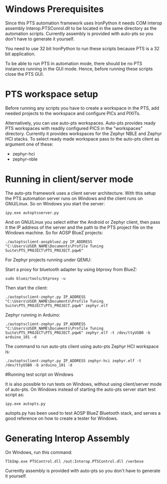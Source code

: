 # Windows Prerequisites

Since this PTS automation framework uses IronPython it needs COM interop
assembly Interop.PTSConrol.dll to be located in the same directory as the
automation scripts. Currently assembly is provided with auto-pts so you don't
have to generate it yourself.

You need to use 32 bit IronPython to run these scripts because PTS is a 32 bit
application.

To be able to run PTS in automation mode, there should be no PTS instances
running in the GUI mode. Hence, before running these scripts close the PTS GUI.

# PTS workspace setup

Before running any scripts you have to create a workspace in the PTS,
add needed projects to the workspace and configure PICs and PIXITs.

Alternatively, you can use auto-pts workspaces. Auto-pts provides ready PTS
workspaces with readily configured PICS in the "workspaces"
directory. Currently it provides workspaces for the Zephyr NBLE and Zephyr HCI
stacks. To select ready made workspace pass to the auto-pts client as argument
one of these:

  * zephyr-hci
  * zephyr-nble

# Running in client/server mode

The auto-pts framework uses a client server architecture. With this setup the
PTS automation server runs on Windows and the client runs on GNU/Linux. So on
Windows you start the server:

`ipy.exe autoptsserver.py`

And on GNU/Linux you select either the Android or Zephyr client, then pass it
the IP address of the server and the path to the PTS project file on the
Windows machine. So for AOSP BlueZ projects:

`./autoptsclient-aospbluez.py IP_ADDRESS "C:\Users\USER_NAME\Documents\Profile Tuning Suite\PTS_PROJECT\PTS_PROJECT.pqw6"`

For Zephyr projects running under QEMU:

Start a proxy for bluetooth adapter by using btproxy from BlueZ:

`sudo bluez/tools/btproxy -u`

Then start the client:

`./autoptsclient-zephyr.py IP_ADDRESS "C:\Users\USER_NAME\Documents\Profile Tuning Suite\PTS_PROJECT\PTS_PROJECT.pqw6" zephyr.elf`

Zephyr running in Arduino:

`./autoptsclient-zephyr.py IP_ADDRESS "C:\Users\USER_NAME\Documents\Profile Tuning Suite\PTS_PROJECT\PTS_PROJECT.pqw6" zephyr.elf -t /dev/ttyUSB0 -b arduino_101 -d`

The command to run auto-pts client using auto-pts Zephyr HCI workspace is:

`./autoptsclient-zephyr.py IP_ADDRESS zephyr-hci zephyr.elf -t /dev/ttyUSB0 -b arduino_101 -d`

#Running test script on Windows

It is also possible to run tests on Windows, without using client/server mode
of auto-pts. On Windows instead of starting the auto-pts server start test
script as:

`ipy.exe autopts.py`

autopts.py has been used to test AOSP BlueZ Bluetooth stack, and serves a good
reference on how to create a tester for Windows.

# Generating Interop Assembly

On Windows, run this command:

`TlbImp.exe PTSControl.dll /out:Interop.PTSControl.dll /verbose`

Currently assembly is provided with auto-pts so you don't have to generate it
yourself.